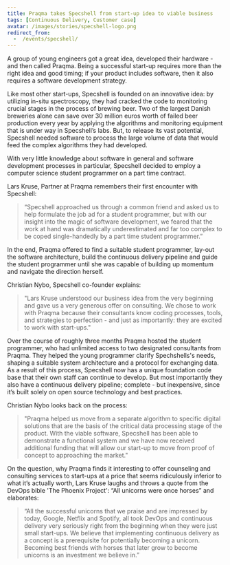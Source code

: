 ```yaml
---
title: Praqma takes Specshell from start-up idea to viable business
tags: [Continuous Delivery, Customer case]
avatar: /images/stories/specshell-logo.png
redirect_from:
  -  /events/specshell/
---
```


A group of young engineers got a great idea, developed their hardware - and then called Praqma. 
Being a successful start-up requires more than the right idea and good timing; 
if your product includes software, then it also requires a software development strategy.
<!--break-->

Like most other start-ups, Specshell is founded on an innovative idea: by utilizing in-situ spectroscopy, they had cracked the code to monitoring crucial stages in the process of brewing beer. 
Two of the largest Danish breweries alone can save over 30 million euros worth of failed beer production every year by applying the algorithms and monitoring equipment that is under way in Specshell’s labs. 
But, to release its vast potential, Specshell needed software to process the large volume of data that would feed the complex algorithms they had developed.

With very little knowledge about software in general and software development processes in particular, Specshell decided to employ a computer science student programmer on a part time contract.

Lars Kruse, Partner at Praqma remembers their first encounter with Specshell:

> “Specshell approached us through a common friend and asked us to help formulate the job ad for a student programmer, but with our insight into the magic of software development, we feared that the work at hand was dramatically underestimated and far too complex to be coped single-handedly by a part time student programmer.”

In the end, Praqma offered to find a suitable student programmer, lay-out the software architecture, build the continuous delivery pipeline and guide the student programmer until she was capable of building up momentum and navigate the direction herself.

Christian Nybo, Specshell co-founder explains:

>"Lars Kruse understood our business idea from the very beginning and gave us a very generous offer on consulting. 
We chose to work with Praqma because their consultants know coding processes, tools, and strategies to perfection - and just as importantly: they are excited to work with start-ups."

Over the course of roughly three months Praqma hosted the student programmer, who had unlimited access to two designated consultants from Praqma. 
They helped the young programmer clarify Spechshells's needs, shaping a suitable system architecture and a protocol for exchanging data. 
As a result of this process, Specshell now has a unique foundation code base that their own staff can continue to develop. 
But most importantly they also have a continuous delivery pipeline; complete - but inexpensive, since it’s built solely on open source technology and best practices.

Christian Nybo looks back on the process:

>"Praqma helped us move from a separate algorithm to specific digital solutions that are the basis of the critical data processing stage of the product. 
With the viable software, Specshell has been able to demonstrate a functional system and we have now received additional funding that will allow our start-up to move from proof of concept to approaching the market."

On the question, why Praqma finds it interesting to offer counseling and consulting services to start-ups at a price that seems ridiculously inferior to what it’s actually worth, Lars Kruse laughs and throws a quote from the DevOps bible 'The Phoenix Project': “All unicorns were once horses” and elaborates:

>“All the successful unicorns that we praise and are impressed by today, Google, Netflix and Spotify, all took DevOps and continuous delivery very seriously right from the beginning when they were just small start-ups. 
We believe that implementing continuous delivery as a concept is a prerequisite for potentially becoming a unicorn. 
Becoming best friends with horses that later grow to become unicorns is an investment we believe in.”
